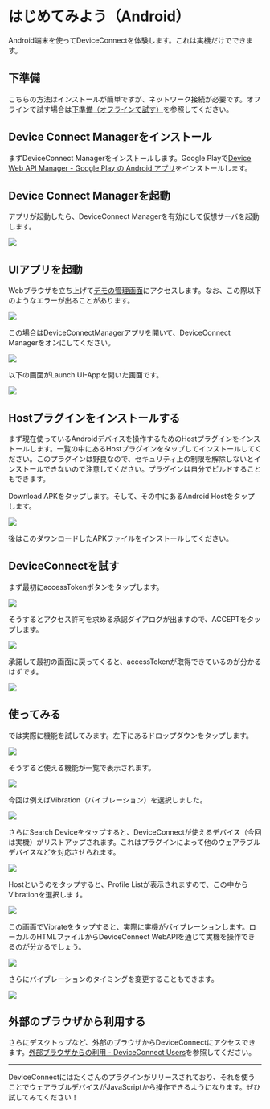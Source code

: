 # はじめてみよう（Android）

Android端末を使ってDeviceConnectを体験します。これは実機だけでできます。

## 下準備

こちらの方法はインストールが簡単ですが、ネットワーク接続が必要です。オフラインで試す場合は[下準備（オフラインで試す）](/android/offline)を参照してください。

## Device Connect Managerをインストール

まずDeviceConnect Managerをインストールします。Google Playで[Device Web API Manager - Google Play の Android アプリ](https://play.google.com/store/apps/details?id=org.deviceconnect.android.manager&hl=ja)をインストールします。

## Device Connect Managerを起動

アプリが起動したら、DeviceConnect Managerを有効にして仮想サーバを起動します。

![](/images/android/deviceconnect-android-20.png)

## UIアプリを起動

Webブラウザを立ち上げて[デモの管理画面](http://deviceconnectusers.github.io/manager/)にアクセスします。なお、この際以下のようなエラーが出ることがあります。

![](/images/android/deviceconnect-android-21.png)

この場合はDeviceConnectManagerアプリを開いて、DeviceConnect Managerをオンにしてください。

![](/images/android/deviceconnect-android-20.png)

以下の画面がLaunch UI-Appを開いた画面です。

![](/images/android/getting-started-2.png)

## Hostプラグインをインストールする

まず現在使っているAndroidデバイスを操作するためのHostプラグインをインストールします。一覧の中にあるHostプラグインをタップしてインストールしてください。このプラグインは野良なので、セキュリティ上の制限を解除しないとインストールできないので注意してください。プラグインは自分でビルドすることもできます。

Download APKをタップします。そして、その中にあるAndroid Hostをタップします。

![](/images/android/getting-started-3.png)

後はこのダウンロードしたAPKファイルをインストールしてください。

## DeviceConnectを試す

まず最初にaccessTokenボタンをタップします。

![](/images/android/deviceconnect-android-18-2.png)

そうするとアクセス許可を求める承認ダイアログが出ますので、ACCEPTをタップします。

![](/images/android/deviceconnect-android-16.png)

承諾して最初の画面に戻ってくると、accessTokenが取得できているのが分かるはずです。

![](/images/android/deviceconnect-android-15.png)

## 使ってみる

では実際に機能を試してみます。左下にあるドロップダウンをタップします。

![](/images/android/deviceconnect-android-18-3.png)

そうすると使える機能が一覧で表示されます。

![](/images/android/deviceconnect-android-14.png)

今回は例えばVibration（バイブレーション）を選択しました。

![](/images/android/deviceconnect-android-13.png)

さらにSearch Deviceをタップすると、DeviceConnectが使えるデバイス（今回は実機）がリストアップされます。これはプラグインによって他のウェアラブルデバイスなどを対応させられます。

![](/images/android/deviceconnect-android-12.png)

Hostというのをタップすると、Profile Listが表示されますので、この中からVibrationを選択します。

![](/images/android/deviceconnect-android-11.png)

この画面でVibrateをタップすると、実際に実機がバイブレーションします。ローカルのHTMLファイルからDeviceConnect WebAPIを通じて実機を操作できるのが分かるでしょう。

![](/images/android/deviceconnect-android-10.png)

さらにバイブレーションのタイミングを変更することもできます。

![](/images/android/deviceconnect-android-9.png)

## 外部のブラウザから利用する

さらにデスクトップなど、外部のブラウザからDeviceConnectにアクセスできます。[外部ブラウザからの利用 - DeviceConnect Users](/android/external/)を参照してください。

----

DeviceConnectにはたくさんのプラグインがリリースされており、それを使うことでウェアラブルデバイスがJavaScriptから操作できるようになります。ぜひ試してみてください！

